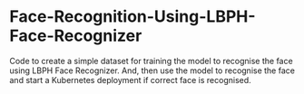 # Face-Recognition-Using-LBPH-Face-Recognizer
Code to create a simple dataset for training the model to recognise the face using LBPH Face Recognizer. And, then use the model to recognise the face and start a Kubernetes deployment if correct face is recognised.
